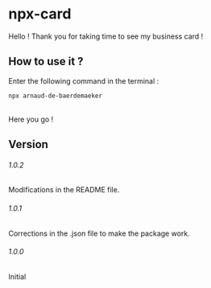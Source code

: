 # npx-card

Hello ! Thank you for taking time to see my business card !

## How to use it ?

Enter the following command in the terminal :
<br>
```
npx arnaud-de-baerdemaeker
```
<br>
Here you go !

## Version

###### 1.0.2

Modifications in the README file.

###### 1.0.1

Corrections in the .json file to make the package work.

###### 1.0.0

Initial